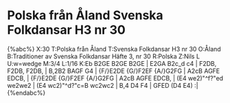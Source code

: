 # Polska från Åland Svenska Folkdansar H3 nr 30

{%abc%}
X:30
T:Polska från Åland
T:Svenska Folkdansar H3 nr 30
O:Åland
B:Traditioner av Svenska Folkdansar Häfte 3, nr 30
R:Polska
Z:Nils L
U:w=wedge
M:3/4
L:1/16
K:Eb
B2GE B2GE B2GE | E2GA B2c_d c4 | F2DB, F2DB, F2DB, | B,2B2 BAGF G4 |
{F/}E2DE {G/}F2EF {A/}G2FG | A2cB AGFE EDCB, | {F/}E2DE {G/}F2EF {A/}G2FG | A2cB AGFE EDCB, |
(E4 we2)"^f?"ed we2we2 | (E4 wc2)"^d?"c=B wc2wc2 | B,4 D4 F4 | GFED (D4 E4) :|
{%endabc%}
